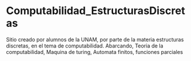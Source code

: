 # Computabilidad_EstructurasDiscretas
Sitio creado por alumnos de la UNAM, por parte de la materia estructuras discretas, en el tema de computabilidad. Abarcando, Teoria de la computabilidad, Maquina de turing, Automata finitos, funciones parciales
